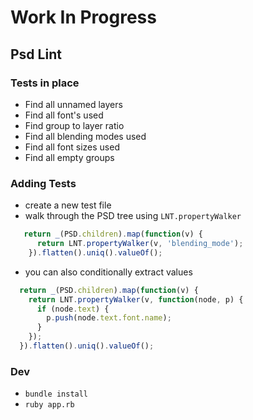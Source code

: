 Work In Progress
============

Psd Lint
-----------

### Tests in place
* Find all unnamed layers
* Find all font's used
* Find group to layer ratio
* Find all blending modes used
* Find all font sizes used
* Find all empty groups


### Adding Tests
* create a new test file
* walk through the PSD tree using ```LNT.propertyWalker```


```js
   return _(PSD.children).map(function(v) {
      return LNT.propertyWalker(v, 'blending_mode');
    }).flatten().uniq().valueOf();
```

* you can also conditionally extract values

```js
  return _(PSD.children).map(function(v) {
    return LNT.propertyWalker(v, function(node, p) {
      if (node.text) {
        p.push(node.text.font.name);
      }
    });
  }).flatten().uniq().valueOf();
```

### Dev

* ```bundle install```
* ```ruby app.rb```
